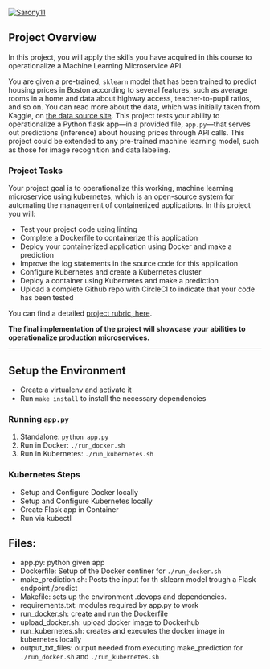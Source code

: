 [![Sarony11](https://circleci.com/gh/Sarony11/Udacity-DevOps-Project5.svg?style=svg)](https://circleci.com/gh/Sarony11/workflows/Udacity-DevOps-Project5?pipelines-ui-opt-out)

## Project Overview

In this project, you will apply the skills you have acquired in this course to operationalize a Machine Learning Microservice API. 

You are given a pre-trained, `sklearn` model that has been trained to predict housing prices in Boston according to several features, such as average rooms in a home and data about highway access, teacher-to-pupil ratios, and so on. You can read more about the data, which was initially taken from Kaggle, on [the data source site](https://www.kaggle.com/c/boston-housing). This project tests your ability to operationalize a Python flask app—in a provided file, `app.py`—that serves out predictions (inference) about housing prices through API calls. This project could be extended to any pre-trained machine learning model, such as those for image recognition and data labeling.

### Project Tasks

Your project goal is to operationalize this working, machine learning microservice using [kubernetes](https://kubernetes.io/), which is an open-source system for automating the management of containerized applications. In this project you will:
* Test your project code using linting
* Complete a Dockerfile to containerize this application
* Deploy your containerized application using Docker and make a prediction
* Improve the log statements in the source code for this application
* Configure Kubernetes and create a Kubernetes cluster
* Deploy a container using Kubernetes and make a prediction
* Upload a complete Github repo with CircleCI to indicate that your code has been tested

You can find a detailed [project rubric, here](https://review.udacity.com/#!/rubrics/2576/view).

**The final implementation of the project will showcase your abilities to operationalize production microservices.**

---

## Setup the Environment

* Create a virtualenv and activate it
* Run `make install` to install the necessary dependencies

### Running `app.py`

1. Standalone:  `python app.py`
2. Run in Docker:  `./run_docker.sh`
3. Run in Kubernetes:  `./run_kubernetes.sh`

### Kubernetes Steps

* Setup and Configure Docker locally
* Setup and Configure Kubernetes locally
* Create Flask app in Container
* Run via kubectl

## Files:
* app.py: python given app
* Dockerfile: Setup of the Docker continer for `./run_docker.sh`
* make_prediction.sh: Posts the input for th sklearn model trough a Flask endpoint /predict
* Makefile: sets up the environment .devops and dependencies.
* requirements.txt: modules required by app.py to work
* run_docker.sh: create and run the Dockerfile
* upload_docker.sh: upload docker image to Dockerhub
* run_kubernetes.sh: creates and executes the docker image in kubernetes locally
* output_txt_files: output needed from executing make_prediction for `./run_docker.sh` and `./run_kubernetes.sh`